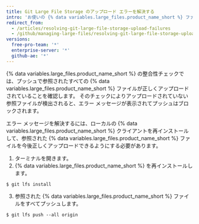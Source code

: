 ```yaml
---
title: Git Large File Storage のアップロード エラーを解決する
intro: 'お使いの {% data variables.large_files.product_name_short %} ファイルが正しくアップロードできない場合、アップロード エラーのトラブルシューティングを行うためにいくつかの手順を実行できます。'
redirect_from:
  - /articles/resolving-git-large-file-storage-upload-failures
  - /github/managing-large-files/resolving-git-large-file-storage-upload-failures
versions:
  free-pro-team: '*'
  enterprise-server: '*'
  github-ae: '*'
---
```


{% data variables.large_files.product_name_short %} の整合性チェックでは、プッシュで参照されたすべての {% data variables.large_files.product_name_short %} ファイルが正しくアップロードされていることを確認します。 そのチェックによりアップロードされていない参照ファイルが検出されると、エラー メッセージが表示されてプッシュはブロックされます。

エラー メッセージを解決するには、ローカルの {% data variables.large_files.product_name_short %} クライアントを再インストールして、参照された {% data variables.large_files.product_name_short %} ファイルを今後正しくアップロードできるようにする必要があります。

1. ターミナルを開きます。
2. {% data variables.large_files.product_name_short %} を再インストールします。
  ```shell
  $ git lfs install
  ```
3. 参照された {% data variables.large_files.product_name_short %} ファイルをすべてプッシュします。
  ```shell
  $ git lfs push --all origin
  ```
